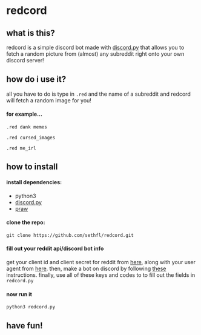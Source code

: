 # redcord

<h2> what is this? </h2>

redcord is a simple discord bot made with [discord.py](https://github.com/Rapptz/discord.py) that allows you to fetch a random picture from (almost) any subreddit right onto your own discord server!

<h2> how do i use it? </h2>

all you have to do is type in `.red` and the name of a subreddit and redcord will fetch a random image for you!

<h4> for example... </h4>

`.red dank memes`

`.red cursed_images`

`.red me_irl`

<h2> how to install </h2>
  
<h4> install dependencies: </h4>
 
 * python3
 * [discord.py](https://github.com/Rapptz/discord.py)
 * [praw](https://github.com/praw-dev/praw)
 
 <h4> clone the repo: </h4>
 
 
 `git clone https://github.com/sethfl/redcord.git`
 
 <h4> fill out your reddit api/discord bot info </h4>
 
 
 get your client id and client secret for reddit from [here](https://github.com/reddit/reddit/wiki/OAuth2-Quick-Start-Example#first-steps), along with your user agent from [here](https://github.com/reddit/reddit/wiki/API). then, make a bot on discord by following [these](https://discordpy.readthedocs.io/en/latest/discord.html) instructions. finally, use all of these keys and codes to to fill out the fields in `redcord.py` 
 
 <h4> now run it </h4>
 
 `python3 redcord.py`
 
 <h2> have fun! </h2>
